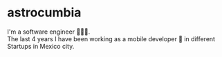 # astrocumbia

I'm a software engineer 👨🏽‍💻. <br/>
The last 4 years I have been working as a mobile developer 📱 in different Startups in Mexico city.

<!--
**astrocumbia/astrocumbia** is a ✨ _special_ ✨ repository because its `README.md` (this file) appears on your GitHub profile.

Here are some ideas to get you started:

- 🔭 I’m currently working on ...
- 🌱 I’m currently learning ...
- 👯 I’m looking to collaborate on ...
- 🤔 I’m looking for help with ...
- 💬 Ask me about ...
- 📫 How to reach me: ...
- 😄 Pronouns: ...
- ⚡ Fun fact: ...
-->

